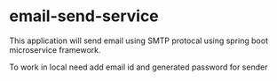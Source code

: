 # email-send-service

This application will send email using SMTP protocal using spring boot microservice framework.

To work in local need add email id and generated password for sender

